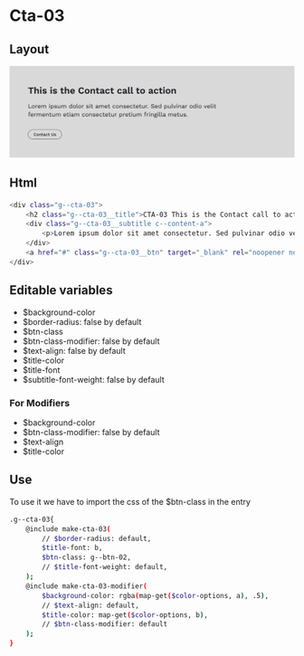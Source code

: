 # Cta-03

## Layout

![alt text][cta-03]

[cta-03]: /src/img/global-components/cta/cta-03.jpg

## Html

```sh
<div class="g--cta-03">
    <h2 class="g--cta-03__title">CTA-03 This is the Contact call to action</h2>
    <div class="g--cta-03__subtitle c--content-a">
        <p>Lorem ipsum dolor sit amet consectetur. Sed pulvinar odio velit fermentum etiam consectetur pretium fringilla metus.</p>
    </div>
    <a href="#" class="g--cta-03__btn" target="_blank" rel="noopener noreferrer">Contact Us</a>
</div>
```

## Editable variables

- $background-color
- $border-radius: false by default
- $btn-class
- $btn-class-modifier: false by default
- $text-align: false by default
- $title-color
- $title-font
- $subtitle-font-weight: false by default

### For Modifiers

- $background-color
- $btn-class-modifier: false by default
- $text-align
- $title-color

## Use

To use it we have to import the css of the $btn-class in the entry

```sh
.g--cta-03{
    @include make-cta-03(
        // $border-radius: default,
        $title-font: b,
        $btn-class: g--btn-02,
        // $title-font-weight: default,
    );
    @include make-cta-03-modifier(
        $background-color: rgba(map-get($color-options, a), .5),
        // $text-align: default,
        $title-color: map-get($color-options, b),
        // $btn-class-modifier: default
    );
}
```

